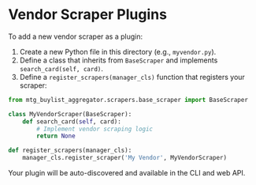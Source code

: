 # Vendor Scraper Plugins

To add a new vendor scraper as a plugin:

1. Create a new Python file in this directory (e.g., `myvendor.py`).
2. Define a class that inherits from `BaseScraper` and implements `search_card(self, card)`.
3. Define a `register_scrapers(manager_cls)` function that registers your scraper:

```python
from mtg_buylist_aggregator.scrapers.base_scraper import BaseScraper

class MyVendorScraper(BaseScraper):
    def search_card(self, card):
        # Implement vendor scraping logic
        return None

def register_scrapers(manager_cls):
    manager_cls.register_scraper('My Vendor', MyVendorScraper)
```

Your plugin will be auto-discovered and available in the CLI and web API. 